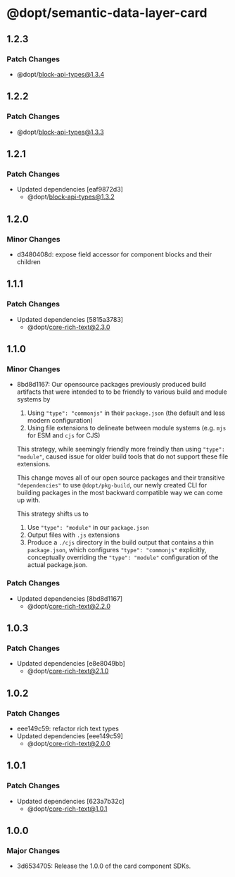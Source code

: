 # @dopt/semantic-data-layer-card

## 1.2.3

### Patch Changes

- @dopt/block-api-types@1.3.4

## 1.2.2

### Patch Changes

- @dopt/block-api-types@1.3.3

## 1.2.1

### Patch Changes

- Updated dependencies [eaf9872d3]
  - @dopt/block-api-types@1.3.2

## 1.2.0

### Minor Changes

- d3480408d: expose field accessor for component blocks and their children

## 1.1.1

### Patch Changes

- Updated dependencies [5815a3783]
  - @dopt/core-rich-text@2.3.0

## 1.1.0

### Minor Changes

- 8bd8d1167: Our opensource packages previously produced build artifacts that were intended to to be friendly to various build and module systems by

  1. Using `"type": "commonjs"` in their `package.json` (the default and less modern configuration)
  1. Using file extensions to delineate between module systems (e.g. `mjs` for ESM and `cjs` for CJS)

  This strategy, while seemingly friendly more freindly than using `"type": "module"`, caused issue for older build tools that do not support these file extensions.

  This change moves all of our open source packages and their transitive `"dependencies"` to use `@dopt/pkg-build`, our newly created CLI for building packages in the most backward compatible way we can come up with.

  This strategy shifts us to

  1. Use `"type": "module"` in our `package.json`
  1. Output files with `.js` extensions
  1. Produce a `./cjs` directory in the build output that contains a thin `package.json`, which configures `"type": "commonjs"` explicitly, conceptually overriding the `"type": "module"` configuration of the actual package.json.

### Patch Changes

- Updated dependencies [8bd8d1167]
  - @dopt/core-rich-text@2.2.0

## 1.0.3

### Patch Changes

- Updated dependencies [e8e8049bb]
  - @dopt/core-rich-text@2.1.0

## 1.0.2

### Patch Changes

- eee149c59: refactor rich text types
- Updated dependencies [eee149c59]
  - @dopt/core-rich-text@2.0.0

## 1.0.1

### Patch Changes

- Updated dependencies [623a7b32c]
  - @dopt/core-rich-text@1.0.1

## 1.0.0

### Major Changes

- 3d6534705: Release the 1.0.0 of the card component SDKs.
